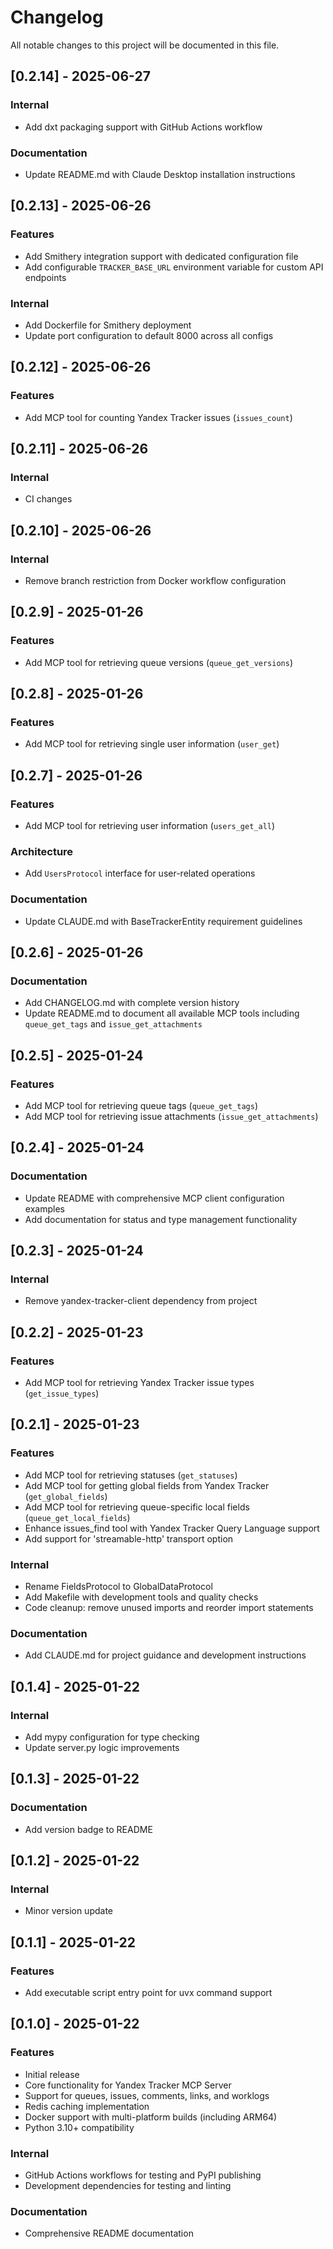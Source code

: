 # Changelog

All notable changes to this project will be documented in this file.

## [0.2.14] - 2025-06-27

### Internal
- Add dxt packaging support with GitHub Actions workflow

### Documentation
- Update README.md with Claude Desktop installation instructions

## [0.2.13] - 2025-06-26

### Features
- Add Smithery integration support with dedicated configuration file
- Add configurable `TRACKER_BASE_URL` environment variable for custom API endpoints

### Internal
- Add Dockerfile for Smithery deployment
- Update port configuration to default 8000 across all configs

## [0.2.12] - 2025-06-26

### Features
- Add MCP tool for counting Yandex Tracker issues (`issues_count`)

## [0.2.11] - 2025-06-26

### Internal
- CI changes

## [0.2.10] - 2025-06-26

### Internal
- Remove branch restriction from Docker workflow configuration

## [0.2.9] - 2025-01-26

### Features
- Add MCP tool for retrieving queue versions (`queue_get_versions`)

## [0.2.8] - 2025-01-26

### Features
- Add MCP tool for retrieving single user information (`user_get`)

## [0.2.7] - 2025-01-26

### Features
- Add MCP tool for retrieving user information (`users_get_all`)

### Architecture
- Add `UsersProtocol` interface for user-related operations

### Documentation
- Update CLAUDE.md with BaseTrackerEntity requirement guidelines

## [0.2.6] - 2025-01-26

### Documentation
- Add CHANGELOG.md with complete version history
- Update README.md to document all available MCP tools including `queue_get_tags` and `issue_get_attachments`

## [0.2.5] - 2025-01-24

### Features
- Add MCP tool for retrieving queue tags (`queue_get_tags`)
- Add MCP tool for retrieving issue attachments (`issue_get_attachments`)

## [0.2.4] - 2025-01-24

### Documentation
- Update README with comprehensive MCP client configuration examples
- Add documentation for status and type management functionality

## [0.2.3] - 2025-01-24

### Internal
- Remove yandex-tracker-client dependency from project

## [0.2.2] - 2025-01-23

### Features
- Add MCP tool for retrieving Yandex Tracker issue types (`get_issue_types`)

## [0.2.1] - 2025-01-23

### Features
- Add MCP tool for retrieving statuses (`get_statuses`)
- Add MCP tool for getting global fields from Yandex Tracker (`get_global_fields`)
- Add MCP tool for retrieving queue-specific local fields (`queue_get_local_fields`)
- Enhance issues_find tool with Yandex Tracker Query Language support
- Add support for 'streamable-http' transport option

### Internal
- Rename FieldsProtocol to GlobalDataProtocol
- Add Makefile with development tools and quality checks
- Code cleanup: remove unused imports and reorder import statements

### Documentation
- Add CLAUDE.md for project guidance and development instructions

## [0.1.4] - 2025-01-22

### Internal
- Add mypy configuration for type checking
- Update server.py logic improvements

## [0.1.3] - 2025-01-22

### Documentation
- Add version badge to README

## [0.1.2] - 2025-01-22

### Internal
- Minor version update

## [0.1.1] - 2025-01-22

### Features
- Add executable script entry point for uvx command support

## [0.1.0] - 2025-01-22

### Features
- Initial release
- Core functionality for Yandex Tracker MCP Server
- Support for queues, issues, comments, links, and worklogs
- Redis caching implementation
- Docker support with multi-platform builds (including ARM64)
- Python 3.10+ compatibility

### Internal
- GitHub Actions workflows for testing and PyPI publishing
- Development dependencies for testing and linting

### Documentation
- Comprehensive README documentation
